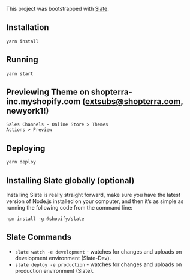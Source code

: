 This project was bootstrapped with [Slate](https://github.com/Shopify/slate).

## Installation

    yarn install

## Running

    yarn start

## Previewing Theme on shopterra-inc.myshopify.com (extsubs@shopterra.com, newyork1!)

    Sales Channels - Online Store > Themes
    Actions > Preview

## Deploying

    yarn deploy

## Installing Slate globally (optional)

Installing Slate is really straight forward, make sure you have the latest version of Node.js installed on your computer, and then it’s as simple as running the following code from the command line:

`npm install -g @shopify/slate`

## Slate Commands

* `slate watch -e development` - watches for changes and uploads on development environment (Slate-Dev).
* `slate deploy -e production` - watches for changes and uploads on production environment (Slate).
